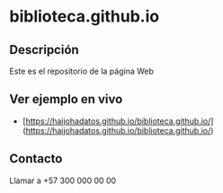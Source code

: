 # biblioteca.github.io

## Descripción

Este es el repositorio de la página Web

## Ver ejemplo en vivo
- [https://haijohadatos.github.io/biblioteca.github.io/] (https://haijohadatos.github.io/biblioteca.github.io/)

## Contacto
Llamar a +57 300 000 00 00
